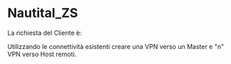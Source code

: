 Nautital_ZS
===========

La richiesta del Cliente è:

Utilizzando le connettività esistenti creare una VPN verso un Master e "n" VPN verso Host remoti.

